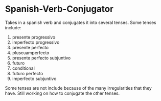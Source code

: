 # Spanish-Verb-Conjugator

Takes in a spanish verb and conjugates it into several tenses. Some tenses include:
  1) presente progressivo
  2) imperfecto progressivo
  3) presente perfecto
  4) pluscuamperfecto
  5) presente perfecto subjuntivo
  6) futuro
  7) conditional
  8) futuro perfecto
  9) imperfecto subjuntivo
  
 Some tenses are not include because of the many irregularities that they have. Still working on how to conjugate the other tenses.
